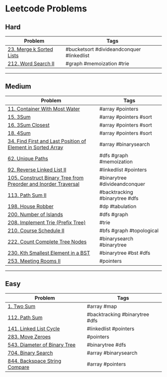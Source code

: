 # Leetcode Problems

## Hard

| Problem                        | Tags                                      |
| ------------------------------ | ----------------------------------------- |
| [23. Merge k Sorted Lists][23] | #bucketsort #divideandconquer #linkedlist |
| [212. Word Search II][212]     | #graph #memoization #trie                 |

---

## Medium

| Problem                                                               | Tags                           |
| --------------------------------------------------------------------- | ------------------------------ |
| [11. Container With Most Water][11]                                   | #array #pointers               |
| [15. 3Sum][15]                                                        | #array #pointers #sort         |
| [16. 3Sum Closest][16]                                                | #array #pointers #sort         |
| [18. 4Sum][18]                                                        | #array #pointers #sort         |
| [34. Find First and Last Position of Element in Sorted Array][34]     | #array #binarysearch           |
| [62. Unique Paths][62]                                                | #dfs #graph #memoization       |
| [92. Reverse Linked List II][92]                                      | #linkedlist #pointers          |
| [105. Construct Binary Tree from Preorder and Inorder Traversal][105] | #binarytree #divideandconquer  |
| [113. Path Sum II][113]                                               | #backtracking #binarytree #dfs |
| [198. House Robber][198]                                              | #dp #tabulation                |
| [200. Number of Islands][200]                                         | #dfs #graph                    |
| [208. Implement Trie (Prefix Tree)][208]                              | #trie                          |
| [210. Course Schedule II][210]                                        | #bfs #graph #topological       |
| [222. Count Complete Tree Nodes][222]                                 | #binarysearch #binarytree      |
| [230. Kth Smallest Element in a BST][230]                             | #binarytree #bst #dfs          |
| [253. Meeting Rooms II][253]                                          | #pointers                      |

---

## Easy

| Problem                              | Tags                           |
| ------------------------------------ | ------------------------------ |
| [1. Two Sum][1]                      | #array #map                    |
| [112. Path Sum][112]                 | #backtracking #binarytree #dfs |
| [141. Linked List Cycle][141]        | #linkedlist #pointers          |
| [283. Move Zeroes][283]              | #pointers                      |
| [543. Diameter of Binary Tree][543]  | #binarytree #dfs               |
| [704. Binary Search][704]            | #array #binarysearch           |
| [844. Backspace String Compare][844] | #array #pointers               |

[1]: https://github.com/mkellydevv/data-structures-and-algorithms/blob/master/leetcode/easy/1.js
[11]: https://github.com/mkellydevv/data-structures-and-algorithms/blob/master/leetcode/medium/11.js
[15]: https://github.com/mkellydevv/data-structures-and-algorithms/blob/master/leetcode/medium/15.js
[16]: https://github.com/mkellydevv/data-structures-and-algorithms/blob/master/leetcode/medium/16.js
[18]: https://github.com/mkellydevv/data-structures-and-algorithms/blob/master/leetcode/medium/18.js
[23]: https://github.com/mkellydevv/data-structures-and-algorithms/blob/master/leetcode/hard/23.js
[34]: https://github.com/mkellydevv/data-structures-and-algorithms/blob/master/leetcode/medium/34.js
[62]: https://github.com/mkellydevv/data-structures-and-algorithms/blob/master/leetcode/medium/62.js
[92]: https://github.com/mkellydevv/data-structures-and-algorithms/blob/master/leetcode/medium/92.js
[105]: https://github.com/mkellydevv/data-structures-and-algorithms/blob/master/leetcode/medium/105.js
[112]: https://github.com/mkellydevv/data-structures-and-algorithms/blob/master/leetcode/easy/112.js
[113]: https://github.com/mkellydevv/data-structures-and-algorithms/blob/master/leetcode/medium/113.js
[141]: https://github.com/mkellydevv/data-structures-and-algorithms/blob/master/leetcode/easy/141.js
[198]: https://github.com/mkellydevv/data-structures-and-algorithms/blob/master/leetcode/medium/198.js
[200]: https://github.com/mkellydevv/data-structures-and-algorithms/blob/master/leetcode/medium/200.js
[208]: https://github.com/mkellydevv/data-structures-and-algorithms/blob/master/leetcode/medium/208.js
[210]: https://github.com/mkellydevv/data-structures-and-algorithms/blob/master/leetcode/medium/210.js
[212]: https://github.com/mkellydevv/data-structures-and-algorithms/blob/master/leetcode/hard/212.js
[222]: https://github.com/mkellydevv/data-structures-and-algorithms/blob/master/leetcode/medium/222.js
[230]: https://github.com/mkellydevv/data-structures-and-algorithms/blob/master/leetcode/medium/230.js
[253]: https://github.com/mkellydevv/data-structures-and-algorithms/blob/master/leetcode/medium/253.js
[283]: https://github.com/mkellydevv/data-structures-and-algorithms/blob/master/leetcode/easy/283.js
[543]: https://github.com/mkellydevv/data-structures-and-algorithms/blob/master/leetcode/easy/543.js
[704]: https://github.com/mkellydevv/data-structures-and-algorithms/blob/master/leetcode/easy/704.js
[844]: https://github.com/mkellydevv/data-structures-and-algorithms/blob/master/leetcode/easy/844.js
